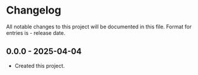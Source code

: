 # Changelog
All notable changes to this project will be documented in this file.
Format for entries is <version-string> - release date.

## 0.0.0 - 2025-04-04
- Created this project.